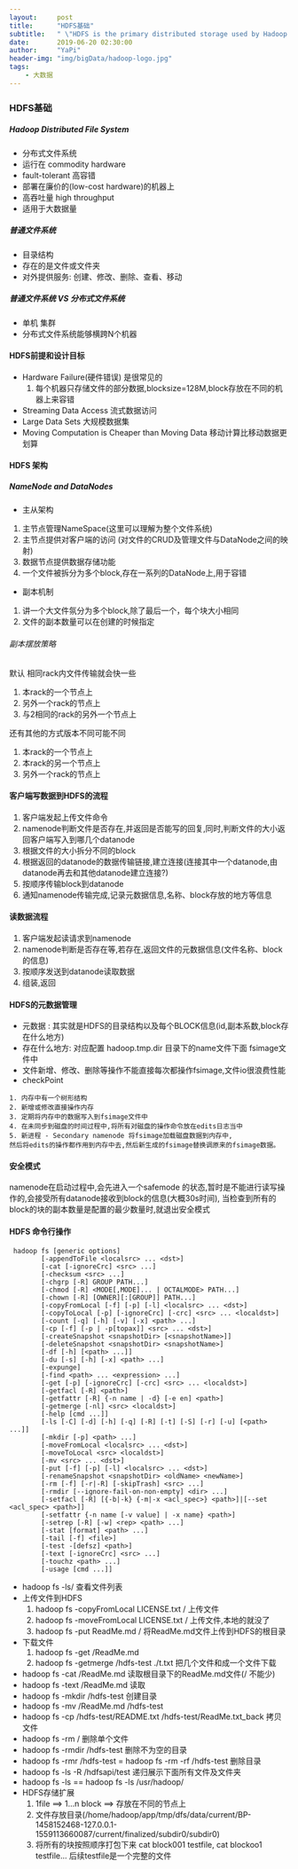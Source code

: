 ```yaml
---
layout:     post
title:      "HDFS基础"
subtitle:   " \"HDFS is the primary distributed storage used by Hadoop applications. \""
date:       2019-06-20 02:30:00
author:     "YaPi"
header-img: "img/bigData/hadoop-logo.jpg"
tags:
    - 大数据
---
```


### HDFS基础
##### Hadoop Distributed File System
- 分布式文件系统
- 运行在 commodity hardware
- fault-tolerant 高容错
- 部署在廉价的(low-cost hardware)的机器上
- 高吞吐量 high throughput
- 适用于大数据量

##### 普通文件系统

- 目录结构
- 存在的是文件或文件夹
- 对外提供服务: 创建、修改、删除、查看、移动

##### 普通文件系统 VS 分布式文件系统

- 单机  集群
- 分布式文件系统能够横跨N个机器


#### HDFS前提和设计目标

- Hardware Failure(硬件错误) 是很常见的
    1. 每个机器只存储文件的部分数据,blocksize=128M,block存放在不同的机器上来容错
- Streaming Data Access 流式数据访问
- Large Data Sets 大规模数据集
- Moving Computation is Cheaper than Moving Data 移动计算比移动数据更划算

#### HDFS 架构

##### NameNode and DataNodes

- 主从架构
1. 主节点管理NameSpace(这里可以理解为整个文件系统)
2. 主节点提供对客户端的访问 (对文件的CRUD及管理文件与DataNode之间的映射)
3. 数据节点提供数据存储功能
4. 一个文件被拆分为多个block,存在一系列的DataNode上,用于容错

- 副本机制
1. 讲一个大文件氛分为多个block,除了最后一个，每个块大小相同
2. 文件的副本数量可以在创建的时候指定

######  副本摆放策略

默认 相同rack内文件传输就会快一些

1. 本rack的一个节点上
2. 另外一个rack的节点上
3. 与2相同的rack的另外一个节点上

还有其他的方式版本不同可能不同
1. 本rack的一个节点上
2. 本rack的另一个节点上
3. 另外一个rack的节点上

#### 客户端写数据到HDFS的流程

1. 客户端发起上传文件命令
2. namenode判断文件是否存在,并返回是否能写的回复,同时,判断文件的大小返回客户端写入到哪几个datanode
3. 根据文件的大小拆分不同的block
4. 根据返回的datanode的数据传输链接,建立连接(连接其中一个datanode,由datanode再去和其他datanode建立连接?)
5. 按顺序传输block到datanode
6. 通知namenode传输完成,记录元数据信息,名称、block存放的地方等信息


#### 读数据流程

1. 客户端发起读请求到namenode
2. namenode判断是否存在等,若存在,返回文件的元数据信息(文件名称、block的信息)
3. 按顺序发送到datanode读取数据
4. 组装,返回

#### HDFS的元数据管理

- 元数据 : 其实就是HDFS的目录结构以及每个BLOCK信息(id,副本系数,block存在什么地方)
- 存在什么地方: 对应配置 hadoop.tmp.dir 目录下的name文件下面 fsimage文件中
- 文件新增、修改、删除等操作不能直接每次都操作fsimage,文件io很浪费性能
- checkPoint

```
1. 内存中有一个树形结构
2. 新增或修改直接操作内存
3. 定期将内存中的数据写入到fsimage文件中
4. 在未同步到磁盘的时间过程中,将所有对磁盘的操作命令放在edits日志当中
5. 新进程 - Secondary namenode 将fsimage加载磁盘数据到内存中,
然后将edits的操作都作用到内存中去,然后新生成的fsimage替换调原来的fsimage数据。
```

#### 安全模式

namenode在启动过程中,会先进入一个safemode 的状态,暂时是不能进行读写操作的,会接受所有datanode接收到block的信息(大概30s时间),
当检查到所有的block的块的副本数量是配置的最少数量时,就退出安全模式

#### HDFS 命令行操作

```
 hadoop fs [generic options]
        [-appendToFile <localsrc> ... <dst>]
        [-cat [-ignoreCrc] <src> ...]
        [-checksum <src> ...]
        [-chgrp [-R] GROUP PATH...]
        [-chmod [-R] <MODE[,MODE]... | OCTALMODE> PATH...]
        [-chown [-R] [OWNER][:[GROUP]] PATH...]
        [-copyFromLocal [-f] [-p] [-l] <localsrc> ... <dst>]
        [-copyToLocal [-p] [-ignoreCrc] [-crc] <src> ... <localdst>]
        [-count [-q] [-h] [-v] [-x] <path> ...]
        [-cp [-f] [-p | -p[topax]] <src> ... <dst>]
        [-createSnapshot <snapshotDir> [<snapshotName>]]
        [-deleteSnapshot <snapshotDir> <snapshotName>]
        [-df [-h] [<path> ...]]
        [-du [-s] [-h] [-x] <path> ...]
        [-expunge]
        [-find <path> ... <expression> ...]
        [-get [-p] [-ignoreCrc] [-crc] <src> ... <localdst>]
        [-getfacl [-R] <path>]
        [-getfattr [-R] {-n name | -d} [-e en] <path>]
        [-getmerge [-nl] <src> <localdst>]
        [-help [cmd ...]]
        [-ls [-C] [-d] [-h] [-q] [-R] [-t] [-S] [-r] [-u] [<path> ...]]
        [-mkdir [-p] <path> ...]
        [-moveFromLocal <localsrc> ... <dst>]
        [-moveToLocal <src> <localdst>]
        [-mv <src> ... <dst>]
        [-put [-f] [-p] [-l] <localsrc> ... <dst>]
        [-renameSnapshot <snapshotDir> <oldName> <newName>]
        [-rm [-f] [-r|-R] [-skipTrash] <src> ...]
        [-rmdir [--ignore-fail-on-non-empty] <dir> ...]
        [-setfacl [-R] [{-b|-k} {-m|-x <acl_spec>} <path>]|[--set <acl_spec> <path>]]
        [-setfattr {-n name [-v value] | -x name} <path>]
        [-setrep [-R] [-w] <rep> <path> ...]
        [-stat [format] <path> ...]
        [-tail [-f] <file>]
        [-test -[defsz] <path>]
        [-text [-ignoreCrc] <src> ...]
        [-touchz <path> ...]
        [-usage [cmd ...]]
```

- hadoop fs -ls/ 查看文件列表
- 上传文件到HDFS
    1. hadoop fs -copyFromLocal LICENSE.txt / 上传文件
    2. hadoop fs -moveFromLocal LICENSE.txt / 上传文件,本地的就没了
    3. hadoop fs -put ReadMe.md / 将ReadMe.md文件上传到HDFS的根目录
- 下载文件
    1.  hadoop fs -get /ReadMe.md
    2.  hadoop fs -getmerge /hdfs-test ./t.txt 把几个文件和成一个文件下载
- hadoop fs -cat /ReadMe.md 读取根目录下的ReadMe.md文件(/ 不能少)
- hadoop fs -text /ReadMe.md 读取
- hadoop fs -mkdir /hdfs-test 创建目录
- hadoop fs -mv /ReadMe.md /hdfs-test
- hadoop fs -cp /hdfs-test/README.txt /hdfs-test/ReadMe.txt_back 拷贝文件
- hadoop fs -rm / 删除单个文件
- hadoop fs -rmdir /hdfs-test 删除不为空的目录
- hadoop fs -rmr /hdfs-test = hadoop fs -rm -rf /hdfs-test 删除目录
- hadoop fs -ls -R /hdfsapi/test 递归展示下面所有文件及文件夹
- hadoop fs -ls  == hadoop fs -ls /usr/hadoop/
- HDFS存储扩展
    1. 1file ==> 1...n block ==> 存放在不同的节点上
    2. 文件存放目录(/home/hadoop/app/tmp/dfs/data/current/BP-1458152468-127.0.0.1-1559113660087/current/finalized/subdir0/subdir0)
    3. 将所有的块按照顺序打包下来 cat block001 testfile, cat blockoo1 testfile...   后续testfile是一个完整的文件
